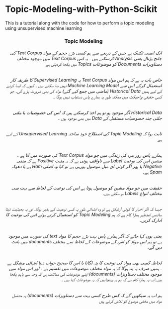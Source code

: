 ﻿# Topic-Modeling-with-Python-Scikit
This is a tutorial along with the code for how to perform a topic modeling using unsupervised machine learning


### <p style="text-align: center;">Topic Modeling</p>

###### <div dir="rtl"> ایک ایسی تکنیک ہے جس کے ذریعے سے ہم کسی بڑے حجم کے مواد Text Corpus    کی جانج پڑتال یعنی Analysis کرسکتے ہیں ۔ یہ اس   Text Corpus میں موجود مختلف دستاویزات Documents   کو  موضوعات  Topics     میں یکجا کردیتی ہے </div>
###### <div dir="rtl"> خاص بات یہ ہے کہ ہم اس مواد Text Corpus پہ Supervised Learning  کا طریقہ کار استعمال کرکے اس سے Machine Learning Model نہیں بنا سکتے ہیں ۔  کیوں کہ ایسا کرنے کے لیے ہمیں Historical Data (ماضی میں جمع کیے گئے) مواد کی بھی ضرورت پڑے گی۔ جو کسی حقیقی پراجیکٹ میں ممکنہ طور پہ ہمارے پاس دستیاب نہیں ہوگا ۔ </div>
###### <div dir="rtl">Historical Data    اگر موجود ہو تو ہم اخذ کرسکتے ہیں کہ اس کی خصوصیات یا ملتی جلتی چند خصوصیات مستقبل کے Data    میں بھی موجود ہوں ۔ </div>
###### <div dir="rtl">ثابت ہوا کہ Topic Modeling کی اصطلاح خود ساختہ  Unsupervised Learning کے لیے ہے </div>
###### <div dir="rtl"></div>
###### <div dir="rtl">ہمارے پاس روز مرہ کی زندگی میں جو مواد Text Corpus کی صورت میں آتا ہے ۔ مشین اس کی نوعیت Label سے ناواقف ہوتی ہے کہ یہ مثبت Positive ہے کہ منفی Negative یا پھر اگر کوئی ای میل موصول ہورہی ہے تو کیا وہ اصلی Ham ہے یا دھوکہ Spam ہے۔</div>
###### <div dir="rtl">حقیقت میں جو مواد مشین کو موصول ہوتا ہے اس کی نوعیت کے لحاظ سے بہت سی مختلف انواع  Labels   ہو سکتی ہیں۔</div>
###### <div dir="rtl">جیسا کہ اگر اخبار کا کوئی آرٹیکل ہے تو وہ ابتدائی طور پہ کسی نوعیت کے بغیر ہوگا۔ اور یہ بحیثیت ڈیٹا سائنس انجنئیر ہمارا کام ہے کہ ہم Topic Modeling کو استعمال کرتے ہوئے اس کی نوعیت کا ادارک کریں۔</div>
###### <div dir="rtl">یعنی یوں کہا جائے کہ اگر ہمارے پاس بہت بڑے حجم کا مواد  text کی صورت میں  موجود  ہے تو ہم اس مواد کو اس کے موضوعات کے لحاظ سے مختلف  documents  میں بانٹ دیں گے۔</div>
###### <div dir="rtl">لحاظہ کسی بھی مواد کی نوعیت کا پتہ لگانا یا اس کا صحیح جواب دینا انتہائی مشکل ہے ۔ ہمیں صرف یہ پتہ ہوگا کہ یہ مواد مختلف موضوعات میں تقسیم ہے ۔ اور اس مواد میں موجود مختلف دستاویزات (documents) اپنے موضوعات کی مماثلت ہی کہ وجہ سے باہم یکجا ہیں۔اب یہ ہمارا کام ہے کہ ہم یہ پہنچانیں کہ یہ موضوعات کیا ہیں ۔ </div>
###### <div dir="rtl">ہم اب یہ سیکھیں گے کہ کس طرح کسی بہت سے دستاویزات (documents) پہ مشتمل مواد میں مخفی موضوع کو تلاش کرتے ہیں </div>

###### <div dir="rtl"></div>
###### <div dir="rtl"></div>
###### <div dir="rtl"></div>
###### <div dir="rtl"></div>
###### <div dir="rtl"></div>
